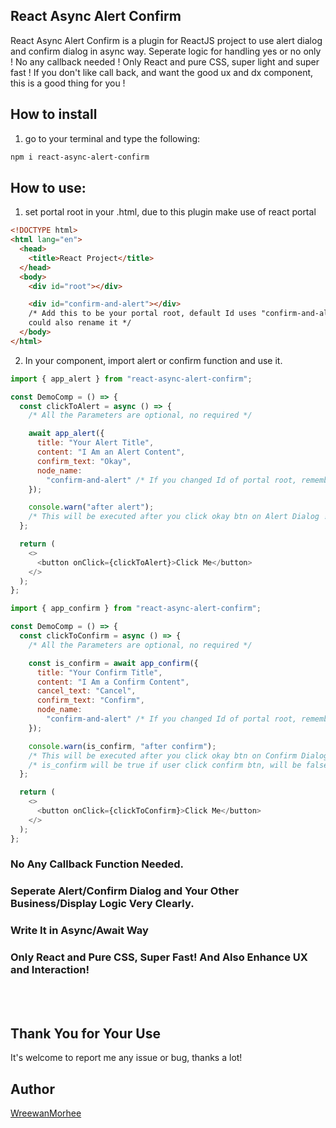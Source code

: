 ## React Async Alert Confirm

React Async Alert Confirm is a plugin for ReactJS project to use alert dialog and confirm dialog in async way.
Seperate logic for handling yes or no only ! No any callback needed !
Only React and pure CSS, super light and super fast !
If you don't like call back, and want the good ux and dx component, this is a good thing for you !

## How to install

1. go to your terminal and type the following:

```bash
npm i react-async-alert-confirm
```

## How to use:

1. set portal root in your .html, due to this plugin make use of react portal

```html
<!DOCTYPE html>
<html lang="en">
  <head>
    <title>React Project</title>
  </head>
  <body>
    <div id="root"></div>

    <div id="confirm-and-alert"></div>
    /* Add this to be your portal root, default Id uses "confirm-and-alert", you
    could also rename it */
  </body>
</html>
```

2. In your component, import alert or confirm function and use it.

```js
import { app_alert } from "react-async-alert-confirm";

const DemoComp = () => {
  const clickToAlert = async () => {
    /* All the Parameters are optional, no required */

    await app_alert({
      title: "Your Alert Title",
      content: "I Am an Alert Content",
      confirm_text: "Okay",
      node_name:
        "confirm-and-alert" /* If you changed Id of portal root, remember to specify here */,
    });

    console.warn("after alert");
    /* This will be executed after you click okay btn on Alert Dialog ! */
  };

  return (
    <>
      <button onClick={clickToAlert}>Click Me</button>
    </>
  );
};
```

```js
import { app_confirm } from "react-async-alert-confirm";

const DemoComp = () => {
  const clickToConfirm = async () => {
    /* All the Parameters are optional, no required */

    const is_confirm = await app_confirm({
      title: "Your Confirm Title",
      content: "I Am a Confirm Content",
      cancel_text: "Cancel",
      confirm_text: "Confirm",
      node_name:
        "confirm-and-alert" /* If you changed Id of portal root, remember to specify here */,
    });

    console.warn(is_confirm, "after confirm");
    /* This will be executed after you click okay btn on Confirm Dialog ! */
    /* is_confirm will be true if user click confirm btn, will be false if user click cancel btn */
  };

  return (
    <>
      <button onClick={clickToConfirm}>Click Me</button>
    </>
  );
};
```

### No Any Callback Function Needed.

### Seperate Alert/Confirm Dialog and Your Other Business/Display Logic Very Clearly.

### Write It in Async/Await Way

### Only React and Pure CSS, Super Fast! And Also Enhance UX and Interaction!

<br /><br />

## Thank You for Your Use

It's welcome to report me any issue or bug, thanks a lot!

## Author

[WreewanMorhee](https://github.com/WreewanMorhee)
